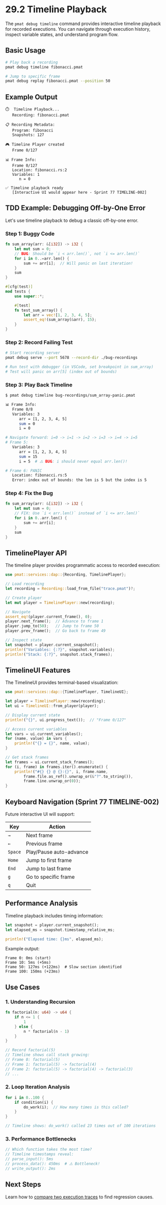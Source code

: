 # 29.2 Timeline Playback

The `pmat debug timeline` command provides interactive timeline playback for recorded executions. You can navigate through execution history, inspect variable states, and understand program flow.

## Basic Usage

```bash
# Play back a recording
pmat debug timeline fibonacci.pmat

# Jump to specific frame
pmat debug replay fibonacci.pmat --position 50
```

## Example Output

```
⏱️  Timeline Playback...
   Recording: fibonacci.pmat

📋 Recording Metadata:
   Program: fibonacci
   Snapshots: 127

🎮 Timeline Player created
   Frame 0/127

📊 Frame Info:
   Frame 0/127
   Location: fibonacci.rs:2
   Variables: 1
      n = 0

✅ Timeline playback ready
   [Interactive UI would appear here - Sprint 77 TIMELINE-002]
```

## TDD Example: Debugging Off-by-One Error

Let's use timeline playback to debug a classic off-by-one error.

### Step 1: Buggy Code

```rust
fn sum_array(arr: &[i32]) -> i32 {
    let mut sum = 0;
    // BUG: Should be `i < arr.len()`, not `i <= arr.len()`
    for i in 0..=arr.len() {
        sum += arr[i];  // Will panic on last iteration!
    }
    sum
}

#[cfg(test)]
mod tests {
    use super::*;

    #[test]
    fn test_sum_array() {
        let arr = vec![1, 2, 3, 4, 5];
        assert_eq!(sum_array(&arr), 15);
    }
}
```

###  Step 2: Record Failing Test

```bash
# Start recording server
pmat debug serve --port 5678 --record-dir ./bug-recordings

# Run test with debugger (in VSCode, set breakpoint in sum_array)
# Test will panic on arr[5] (index out of bounds)
```

### Step 3: Play Back Timeline

```bash
$ pmat debug timeline bug-recordings/sum_array-panic.pmat

📊 Frame Info:
   Frame 0/8
   Variables: 3
      arr = [1, 2, 3, 4, 5]
      sum = 0
      i = 0

# Navigate forward: i=0 -> i=1 -> i=2 -> i=3 -> i=4 -> i=5
# Frame 5:
   Variables: 3
      arr = [1, 2, 3, 4, 5]
      sum = 15
      i = 5  # ⚠️ BUG: i should never equal arr.len()!

# Frame 6: PANIC
   Location: fibonacci.rs:5
   Error: index out of bounds: the len is 5 but the index is 5
```

### Step 4: Fix the Bug

```rust
fn sum_array(arr: &[i32]) -> i32 {
    let mut sum = 0;
    // FIX: Use `i < arr.len()` instead of `i <= arr.len()`
    for i in 0..arr.len() {
        sum += arr[i];
    }
    sum
}
```

## TimelinePlayer API

The timeline player provides programmatic access to recorded execution:

```rust
use pmat::services::dap::{Recording, TimelinePlayer};

// Load recording
let recording = Recording::load_from_file("trace.pmat")?;

// Create player
let mut player = TimelinePlayer::new(recording);

// Navigate
assert_eq!(player.current_frame(), 0);
player.next_frame();  // Advance to frame 1
player.jump_to(50);   // Jump to frame 50
player.prev_frame();  // Go back to frame 49

// Inspect state
let snapshot = player.current_snapshot();
println!("Variables: {:?}", snapshot.variables);
println!("Stack: {:?}", snapshot.stack_frames);
```

## TimelineUI Features

The TimelineUI provides terminal-based visualization:

```rust
use pmat::services::dap::{TimelinePlayer, TimelineUI};

let player = TimelinePlayer::new(recording);
let ui = TimelineUI::from_player(player);

// Display current state
println!("{}", ui.progress_text());  // "Frame 0/127"

// Access current variables
let vars = ui.current_variables();
for (name, value) in vars {
    println!("{} = {}", name, value);
}

// Get stack frames
let frames = ui.current_stack_frames();
for (i, frame) in frames.iter().enumerate() {
    println!("#{} {} @ {}:{}", i, frame.name,
        frame.file.as_ref().unwrap_or(&"?".to_string()),
        frame.line.unwrap_or(0));
}
```

## Keyboard Navigation (Sprint 77 TIMELINE-002)

Future interactive UI will support:

| Key | Action |
|-----|--------|
| `→` | Next frame |
| `←` | Previous frame |
| `Space` | Play/Pause auto-advance |
| `Home` | Jump to first frame |
| `End` | Jump to last frame |
| `g` | Go to specific frame |
| `q` | Quit |

## Performance Analysis

Timeline playback includes timing information:

```rust
let snapshot = player.current_snapshot();
let elapsed_ms = snapshot.timestamp_relative_ms;

println!("Elapsed time: {}ms", elapsed_ms);
```

Example output:

```
Frame 0: 0ms (start)
Frame 10: 5ms (+5ms)
Frame 50: 127ms (+122ms)  # Slow section identified
Frame 100: 150ms (+23ms)
```

## Use Cases

### 1. Understanding Recursion

```rust
fn factorial(n: u64) -> u64 {
    if n <= 1 {
        1
    } else {
        n * factorial(n - 1)
    }
}

// Record factorial(5)
// Timeline shows call stack growing:
// Frame 0: factorial(5)
// Frame 1: factorial(5) -> factorial(4)
// Frame 2: factorial(5) -> factorial(4) -> factorial(3)
// ...
```

### 2. Loop Iteration Analysis

```rust
for i in 0..100 {
    if condition(i) {
        do_work(i);  // How many times is this called?
    }
}

// Timeline shows: do_work() called 23 times out of 100 iterations
```

### 3. Performance Bottlenecks

```rust
// Which function takes the most time?
// Timeline timestamps reveal:
// parse_input(): 5ms
// process_data(): 450ms  # ⚠️ Bottleneck!
// write_output(): 2ms
```

## Next Steps

Learn how to [compare two execution traces](ch29-03-comparison.md) to find regression causes.
